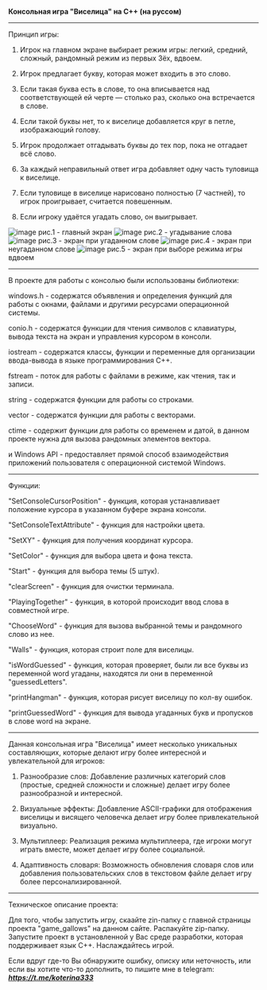 **Консольная игра "Виселица" на С++ (на руссом)**
<hr>Принцип игры:

1. Игрок на главном экране выбирает режим игры: легкий, средний, сложный, рандомный режим из первых 3ёх, вдвоем.

2. Игрок предлагает букву, которая может входить в это слово.
   
4. Если такая буква есть в слове, то она вписывается над соответствующей ей черте — столько раз, сколько она встречается в слове.
   
6. Если такой буквы нет, то к виселице добавляется круг в петле, изображающий голову.
   
8. Игрок продолжает отгадывать буквы до тех пор, пока не отгадает всё слово.
   
10. За каждый неправильный ответ игра добавляет одну часть туловища к виселице.
    
12. Если туловище в виселице нарисовано полностью (7 частней), то игрок проигрывает, считается повешенным.
    
14. Если игроку удаётся угадать слово, он выигрывает.
    

![image](https://github.com/ZaozerskayaEkaterina/game_gallows/assets/144162519/bb563c52-fb79-4d9b-b650-8ab96fefca37)
рис.1 - главный экран
![image](https://github.com/ZaozerskayaEkaterina/game_gallows/assets/144162519/a007380a-eef6-49e3-8c3c-167e617fb42f)
рис.2 - угадывание слова
![image](https://github.com/ZaozerskayaEkaterina/game_gallows/assets/144162519/f400b21d-2c6e-4486-8b27-ef24de08e644)
рис.3 - экран при угаданном слове
![image](https://github.com/ZaozerskayaEkaterina/game_gallows/assets/144162519/9b6585d5-72fe-4e35-94ef-634e7b8c0714)
рис.4 - экран при неугаданном слове
![image](https://github.com/ZaozerskayaEkaterina/game_gallows/assets/144162519/5a64b6a8-81bf-46a9-a898-0098fb69eee8)
рис.5 - экран при выборе режима игры вдвоем

<hr>
В проекте для работы с консолью были использованы библиотеки: 

windows.h - содержатся объявления и определения функций для работы с окнами, файлами и другими ресурсами операционной системы.
  
conio.h - содержатся функции для чтения символов с клавиатуры, вывода текста на экран и управления курсором в консоли.

iostream - содержатся классы, функции и переменные для организации ввода-вывода в языке программирования C++.

fstream - поток для работы с файлами в режиме, как чтения, так и записи.

string - содержатся функции для работы со строками.

vector - содержатся функции для работы с векторами.

ctime - содержит функции для работы со временем и датой, в данном проекте нужна для вызова рандомных элементов вектора.

и Windows API - предоставляет прямой способ взаимодействия приложений пользователя с операционной системой Windows.
  
<hr>
Функции:

"SetConsoleCursorPosition" - функция, которая устанавливает положение курсора в указанном буфере экрана консоли.

"SetConsoleTextAttribute" - функция для настройки цвета.

"SetXY" - функция для получения координат курсора.

"SetColor" - функция для выбора цвета и фона текста.

"Start" - функция для выбора темы (5 штук).

"clearScreen" - функция для очистки терминала.

"PlayingTogether" - функция, в которой происходит ввод слова в совместной игре.

"ChooseWord" - функция для вызова выбранной темы и рандомного слово из нее.

"Walls" - функция, которая строит поле для виселицы.

"isWordGuessed" - функция, которая проверяет, были ли все буквы из переменной word угаданы, находятся ли они в переменной "guessedLetters".

"printHangman" - функция, которая рисует виселицу по кол-ву ошибок.

"printGuessedWord" - функция для вывода угаданных букв и пропусков в слове word на экране.

<hr>
Данная консольная игра "Виселица" имеет несколько уникальных составляющих, которые делают игру более интересной и увлекательной для игроков:

1. Разнообразие слов: Добавление различных категорий слов (простые, средней сложности и сложные) делает игру более разнообразной и интересной.

2. Визуальные эффекты: Добавление ASCII-графики для отображения виселицы и висящего человечка делает игру более привлекательной визуально.

3. Мультиплеер: Реализация режима мультиплеера, где игроки могут играть вместе, может делает игру более социальной.

4. Адаптивность словаря: Возможность обновления словаря слов или добавления пользовательских слов в текстовом файле делает игру более персонализированной.

<hr>
Техническое описание проекта:

Для того, чтобы запустить игру, скаайте zin-папку с главной страницы проекта "game_gallows" на данном сайте. Распакуйте zip-папку. Запустите проект в установленной у Вас среде разработки, которая поддерживает язык С++. Наслаждайтесь игрой.

Если вдруг где-то Вы обнаружите ошибку, описку или неточность, или если вы хотите что-то дополнить, то пишите мне в telegram: ***https://t.me/koterina333***
